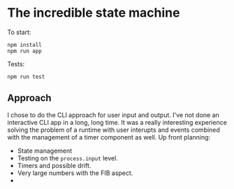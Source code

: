 # The incredible state machine

To start:

```
npm install
npm run app
```

Tests:

```
npm run test
```

## Approach

I chose to do the CLI approach for user input and output. I've not done an interactive CLI app in a long, long time. It was a really interesting experience solving the problem of a runtime with user interupts and events combined with the management of a timer component as well.
Up front planning:

- State management
- Testing on the `process.input` level.
- Timers and possible drift.
- Very large numbers with the FIB aspect.
-
